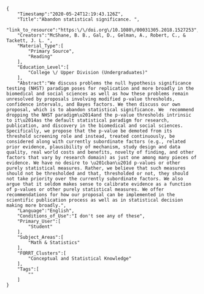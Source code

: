 
    {
        "Timestamp":"2020-05-24T12:19:43.126Z",
        "Title":"Abandon statistical significance. ",
        "link_to_resource":"https:\/\/doi.org\/10.1080\/00031305.2018.1527253",
        "Creators":"McShane, B. B., Gal, D., Gelman, A., Robert, C., & Tackett, J. L. ",
        "Material_Type":[
            "Primary Source",
            "Reading"
        ],
        "Education_Level":[
            "College \/ Upper Division (Undergraduates)"
        ],
        "Abstract":"We discuss problems the null hypothesis significance testing (NHST) paradigm poses for replication and more broadly in the biomedical and social sciences as well as how these problems remain unresolved by proposals involving modified p-value thresholds, confidence intervals, and Bayes factors. We then discuss our own proposal, which is to abandon statistical significance. We  recommend dropping the NHST paradigm\u2014and the p-value thresholds intrinsic to it\u2014as the default statistical paradigm for research, publication, and discovery in the biomedical and social sciences. Specifically, we propose that the p-value be demoted from its threshold screening role and instead, treated continuously, be considered along with currently subordinate factors (e.g., related prior evidence, plausibility of mechanism, study design and data quality, real world costs and benefits, novelty of finding, and other factors that vary by research domain) as just one among many pieces of evidence. We have no desire to \u201cban\u201d p-values or other purely statistical measures. Rather, we believe that such measures should not be thresholded and that, thresholded or not, they should not take priority over the currently subordinate factors. We also argue that it seldom makes sense to calibrate evidence as a function of p-values or other purely statistical measures. We offer recommendations for how our proposal can be implemented in the scientific publication process as well as in statistical decision making more broadly.",
        "Language":"English",
        "Conditions_of_Use":"I don't see any of these",
        "Primary_User":[
            "Student"
        ],
        "Subject_Areas":[
            "Math & Statistics"
        ],
        "FORRT_Clusters":[
            "Conceptual and Statistical Knowledge"
        ],
        "Tags":[
            ""
        ]
    }
